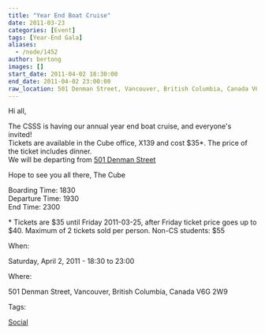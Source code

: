 ```yaml
---
title: "Year End Boat Cruise"
date: 2011-03-23
categories: [Event]
tags: [Year-End Gala]
aliases:
  - /node/1452
author: bertong
images: []
start_date: 2011-04-02 18:30:00
end_date: 2011-04-02 23:00:00
raw_location: 501 Denman Street, Vancouver, British Columbia, Canada V6G 2W9
---
```


Hi all,

The CSSS is having our annual year end boat cruise, and everyone's invited! \
Tickets are available in the Cube office, X139 and cost $35\*. The price of the ticket includes dinner. \
We will be departing from [501 Denman Street](https://tinyurl.com/CSBoatCruise)

Hope to see you all there,
The Cube

Boarding Time: 1830 \
Departure Time: 1930 \
End Time: 2300

\* Tickets are $35 until Friday 2011-03-25, after Friday ticket price goes up to $40. Maximum of 2 tickets sold per person.
Non-CS students: $55

When:

Saturday, April 2, 2011 - 18:30 to 23:00

Where:

501 Denman Street, Vancouver, British Columbia, Canada V6G 2W9

Tags:

[Social](/social)

